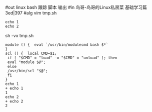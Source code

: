 #out
linux bash 跟踪 脚本 输出
#in
鸟哥-鸟哥的Linux私房菜 基础学习篇 3ed|397
#alg
vim tmp.sh
```
echo 1
echo 2
```
sh -vx tmp.sh
```
module () {  eval `/usr/bin/modulecmd bash $*`
}
scl () {  local CMD=$1;
 if [ "$CMD" = "load" -o "$CMD" = "unload" ]; then
 eval "module $@";
 else
 /usr/bin/scl "$@";
 fi
}
echo 1
+ echo 1
1
echo 2
+ echo 2
2
```
